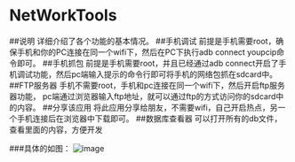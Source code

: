 # NetWorkTools
##说明
  详细介绍了各个功能的基本情况。
##手机调试
  前提是手机需要root，确保手机和你的PC连接在同一个wifi下，然后在PC下执行adb connect youpcip命令即可。
##手机抓包
  前提是手机需要root，并且已经通过adb connect开启了手机调试功能，然后pc端输入提示的命令行即可将手机的网络包抓在sdcard中。
##FTP服务器
  手机不需要root，手机和pc连接在同一个wifi下，然后开启ftp服务器功能，
  pc端通过浏览器输入ftp地址，就可以通过ftp的方式访问你的sdcard中的内容。
##分享该应用
  将此应用分享给朋友，不需要wifi，自己开启热点，另一个手机连接后在浏览器中下载即可。
##数据库查看器
  可以打开所有的db文件，查看里面的内容，方便开发
  
  
  ###具体的如图：
  ![image](https://github.com/gpfduoduo/NetWorkTools/blob/master/device-2015-08-18-194940.png "示例图")
  


